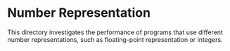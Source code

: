 # Number Representation

This directory investigates the performance of programs that use different number representations,
such as floating-point representation or integers.
